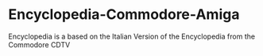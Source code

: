 # Encyclopedia-Commodore-Amiga
Encyclopedia is a based on the Italian Version of the Encyclopedia from the Commodore CDTV
